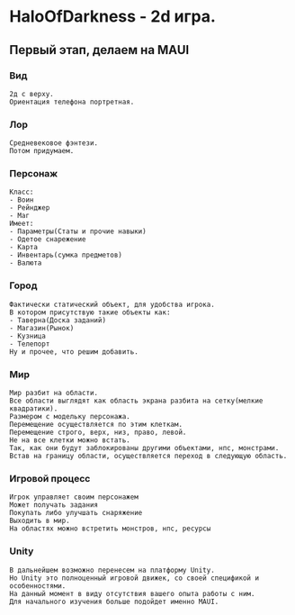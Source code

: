# HaloOfDarkness - 2d игра.

## Первый этап, делаем на MAUI
### Вид
	2д с верху.
	Ориентация телефона портретная.

### Лор
	Средневековое фэнтези.
	Потом придумаем.

### Персонаж
	Класс:
	- Воин
	- Рейнджер
	- Маг
	Имеет:
	- Параметры(Статы и прочие навыки)
	- Одетое снарежение
	- Карта
	- Инвентарь(сумка предметов)
	- Валюта
	
### Город
	Фактически статический объект, для удобства игрока.
	В котором присутствую такие объекты как:
	- Таверна(Доска заданий)
	- Магазин(Рынок)
	- Кузница
	- Телепорт
	Ну и прочее, что решим добавить.

### Мир
	Мир разбит на области.
	Все области выглядят как область экрана разбита на сетку(мелкие квадратики).
	Размером с модельку персонажа.
	Перемещение осуществляется по этим клеткам.
	Перемещение строго, верх, низ, право, левой.
	Не на все клетки можно встать. 
	Так, как они будут заблокированы другими объектами, нпс, монстрами.
	Встав на границу области, осуществляется переход в следующую область.

### Игровой процесс
	Игрок управляет своим персонажем
	Может получать задания
	Покупать либо улучшать снаряжение
	Выходить в мир.
	На областях можно встретить монстров, нпс, ресурсы


### Unity
	В дальнейшем возможно перенесем на платформу Unity.
	Но Unity это полноценный игровой движек, со своей спецификой и особенностями.
	На данный момент в виду отсутствия вашего опыта работы с ним.
	Для начального изучения больше подойдет именно MAUI.